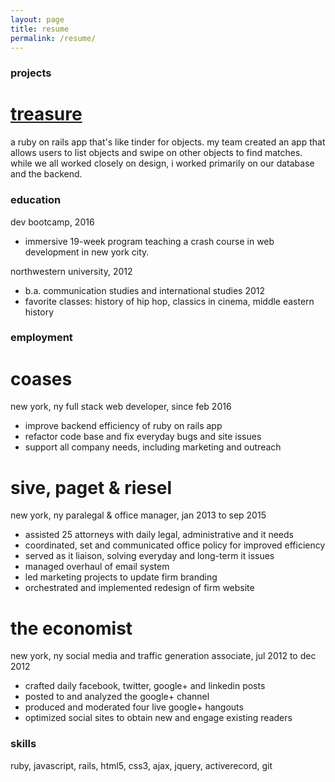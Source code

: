 ```yaml
---
layout: page
title: resume
permalink: /resume/
---
```


### projects

# [treasure](https://github.com/nyc-island-foxes-2016/treasure)
a ruby on rails app that's like tinder for objects. my team created an app that allows users to list objects and swipe on other objects to find matches. while we all worked closely on design, i worked primarily on our
database and the backend.

### education

dev bootcamp, 2016

- immersive 19-week program teaching a crash course in web development in new york city.

northwestern university, 2012

- b.a. communication studies and international studies 2012
- favorite classes: history of hip hop, classics in cinema, middle eastern history

### employment

# coases
new york, ny
full stack web developer, since feb 2016

- improve backend efficiency of ruby on rails app
- refactor code base and fix everyday bugs and site issues
- support all company needs, including marketing and outreach

# sive, paget & riesel
new york, ny
paralegal & office manager, jan 2013 to sep 2015

- assisted 25 attorneys with daily legal, administrative and it needs
- coordinated, set and communicated office policy for improved efficiency
- served as it liaison, solving everyday and long-term it issues
- managed overhaul of email system
- led marketing projects to update firm branding
- orchestrated and implemented redesign of firm website

# the economist
new york, ny
social media and traffic generation associate, jul 2012 to dec 2012

- crafted daily facebook, twitter, google+ and linkedin posts
- posted to and analyzed the google+ channel
- produced and moderated four live google+ hangouts
- optimized social sites to obtain new and engage existing readers

### skills
ruby, javascript, rails, html5, css3, ajax, jquery, activerecord, git